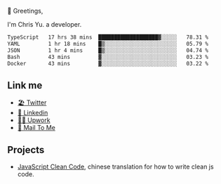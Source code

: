👋 Greetings, 

I'm Chris Yu. a developer. 


<!--START_SECTION:waka-->

```txt
TypeScript   17 hrs 38 mins  ███████████████████▓░░░░░   78.31 %
YAML         1 hr 18 mins    █▒░░░░░░░░░░░░░░░░░░░░░░░   05.79 %
JSON         1 hr 4 mins     █▒░░░░░░░░░░░░░░░░░░░░░░░   04.74 %
Bash         43 mins         ▓░░░░░░░░░░░░░░░░░░░░░░░░   03.23 %
Docker       43 mins         ▓░░░░░░░░░░░░░░░░░░░░░░░░   03.22 %
```

<!--END_SECTION:waka-->

## Link me

- [🏖️ Twitter](https://twitter.com/yuetong3yu)
- [🧳 Linkedin](https://www.linkedin.com/in/yuetong3yu)
- [👨‍💻 Upwork](https://www.upwork.com/freelancers/~019f5d35fda67374fb)
- [📧 Mail To Me](mailto:yuetong3yu@gmail.com)


## Projects 

- [JavaScript Clean Code](https://js-clean-code-cn.vercel.app/), chinese translation for how to write clean js code.
